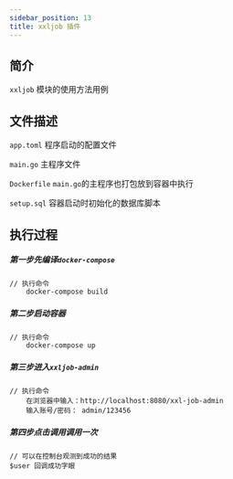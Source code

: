 ```yaml
---
sidebar_position: 13
title: xxljob 插件
---
```


## 简介
`xxljob` 模块的使用方法用例

## 文件描述
`app.toml` 程序启动的配置文件

`main.go`  主程序文件

`Dockerfile` `main.go`的主程序也打包放到容器中执行

`setup.sql` 容器启动时初始化的数据库脚本

## 执行过程
##### 第一步先编译`docker-compose`
```
// 执行命令
    docker-compose build
```
##### 第二步启动容器
```
// 执行命令
    docker-compose up
```

##### 第三步进入`xxljob-admin`
```
// 执行命令
    在浏览器中输入：http://localhost:8080/xxl-job-admin
    输入账号/密码： admin/123456
```
##### 第四步点击调用调用一次
```
// 可以在控制台观测到成功的结果
$user 回调成功字眼
```